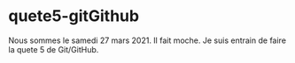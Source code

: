 # quete5-gitGithub
Nous sommes le samedi 27 mars 2021.
Il fait moche.
Je suis entrain de faire la quete 5 de Git/GitHub.
